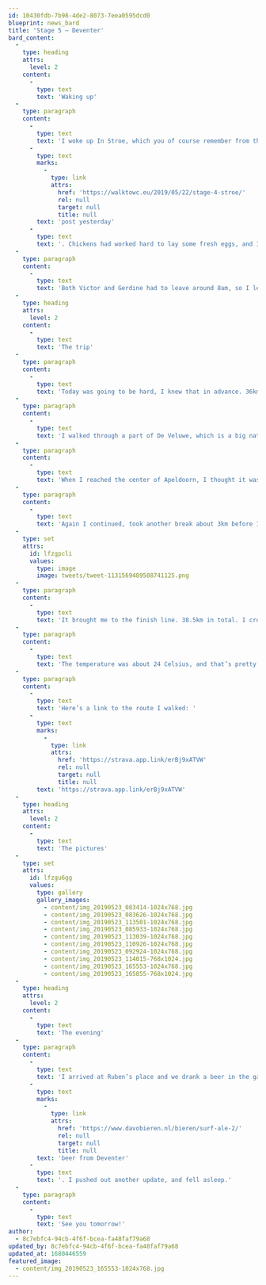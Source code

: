 ```yaml
---
id: 10430fdb-7b98-4de2-8073-7eea0595dcd0
blueprint: news_bard
title: 'Stage 5 – Deventer'
bard_content:
  -
    type: heading
    attrs:
      level: 2
    content:
      -
        type: text
        text: 'Waking up'
  -
    type: paragraph
    content:
      -
        type: text
        text: 'I woke up In Stroe, which you of course remember from the '
      -
        type: text
        marks:
          -
            type: link
            attrs:
              href: 'https://walktowc.eu/2019/05/22/stage-4-stroe/'
              rel: null
              target: null
              title: null
        text: 'post yesterday'
      -
        type: text
        text: '. Chickens had worked hard to lay some fresh eggs, and I was served eggs and bacon. My favorite in the morning. '
  -
    type: paragraph
    content:
      -
        type: text
        text: 'Both Victor and Gerdine had to leave around 8am, so I left their place around 8am too. Thanks again Victor and Gerdine!'
  -
    type: heading
    attrs:
      level: 2
    content:
      -
        type: text
        text: 'The trip'
  -
    type: paragraph
    content:
      -
        type: text
        text: 'Today was going to be hard, I knew that in advance. 36km were scheduled, and although I trained that distance, I did not train with fully packed backpack. And that really makes a difference…'
  -
    type: paragraph
    content:
      -
        type: text
        text: 'I walked through a part of De Veluwe, which is a big natural foresty area, that was formed about 200,000 years ago. Beautiful to walk through, with lots of things to see. The first break I took was after I walked for 2.5 hours. A well deserved energy drink was my reward. I continued my walk through De Veluwe, and into city of Apeldoorn, where I had another break.'
  -
    type: paragraph
    content:
      -
        type: text
        text: 'When I reached the center of Apeldoorn, I thought it was time for a good burger. The universe did not and served me a raw burger. I returned it, and went to a bakery to get some croissaints. Yummy. But no burger….'
  -
    type: paragraph
    content:
      -
        type: text
        text: 'Again I continued, took another break about 3km before I reached my destination and got some extra energy on Twitter, and I needed that.'
  -
    type: set
    attrs:
      id: lfzgpcli
      values:
        type: image
        image: tweets/tweet-1131569489508741125.png
  -
    type: paragraph
    content:
      -
        type: text
        text: 'It brought me to the finish line. 38.5km in total. I crossed a personal border, had an emotional last few kilometers, thought of my family, and how I miss them. They also give me strength to carry on, and get to Berlin.'
  -
    type: paragraph
    content:
      -
        type: text
        text: 'The temperature was about 24 Celsius, and that’s pretty hot for hiking. My feet were a bit hot and that resulted in two blisters. No worries, all under control.'
  -
    type: paragraph
    content:
      -
        type: text
        text: 'Here’s a link to the route I walked: '
      -
        type: text
        marks:
          -
            type: link
            attrs:
              href: 'https://strava.app.link/erBj9xATVW'
              rel: null
              target: null
              title: null
        text: 'https://strava.app.link/erBj9xATVW'
  -
    type: heading
    attrs:
      level: 2
    content:
      -
        type: text
        text: 'The pictures'
  -
    type: set
    attrs:
      id: lfzgu6gg
      values:
        type: gallery
        gallery_images:
          - content/img_20190523_083414-1024x768.jpg
          - content/img_20190523_083626-1024x768.jpg
          - content/img_20190523_113501-1024x768.jpg
          - content/img_20190523_085933-1024x768.jpg
          - content/img_20190523_113039-1024x768.jpg
          - content/img_20190523_110926-1024x768.jpg
          - content/img_20190523_092924-1024x768.jpg
          - content/img_20190523_114015-768x1024.jpg
          - content/img_20190523_165553-1024x768.jpg
          - content/img_20190523_165855-768x1024.jpg
  -
    type: heading
    attrs:
      level: 2
    content:
      -
        type: text
        text: 'The evening'
  -
    type: paragraph
    content:
      -
        type: text
        text: 'I arrived at Ruben’s place and we drank a beer in the garden. After I took a shower we had dinner, and good conversations, about WordPress, Deep House and Game of Thrones. We even drank a '
      -
        type: text
        marks:
          -
            type: link
            attrs:
              href: 'https://www.davobieren.nl/bieren/surf-ale-2/'
              rel: null
              target: null
              title: null
        text: 'beer from Deventer'
      -
        type: text
        text: '. I pushed out another update, and fell asleep.'
  -
    type: paragraph
    content:
      -
        type: text
        text: 'See you tomorrow!'
author:
  - 8c7ebfc4-94cb-4f6f-bcea-fa48faf79a68
updated_by: 8c7ebfc4-94cb-4f6f-bcea-fa48faf79a68
updated_at: 1680446559
featured_image:
  - content/img_20190523_165553-1024x768.jpg
---
```

